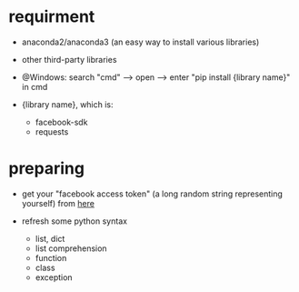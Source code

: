 
# requirment
- anaconda2/anaconda3 (an easy way to install various libraries)

- other third-party libraries
- @Windows: search "cmd" --> open --> enter "pip install {library name}" in cmd
- {library name}, which is:
	- facebook-sdk
	- requests 

# preparing
- get your "facebook access token" (a long random string representing yourself) from [here](https://developers.facebook.com/tools/debug/accesstoken)

- refresh some python syntax
	- list, dict
	- list comprehension
	- function
	- class 
	- exception

